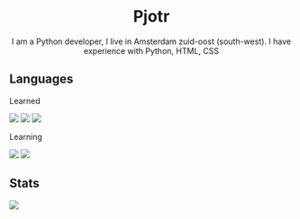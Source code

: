 <h1 align="center">Pjotr</h1>
<p align="center">I am a Python developer, I live in Amsterdam zuid-oost (south-west). I have experience with Python, HTML, CSS
<h2 align="left">Languages</h2>
<p>Learned</p>
<img src="http://img.shields.io/badge/-Python-green?labelColor=586069&color=151515&style=flat&logo=python">
<img src="http://img.shields.io/badge/-HTML-green?labelColor=586069&color=151515&style=flat&logo=HTML5">
<img src="http://img.shields.io/badge/-CSS-green?labelColor=586069&color=151515&style=flat&logo=CSS3">
<p>Learning</p>
<img src="http://img.shields.io/badge/-Dart-green?labelColor=586069&color=151515&style=flat&logo=dart">
<img src="http://img.shields.io/badge/-C%23-green?labelColor=586069&color=151515&style=flat&logo=.NET">
<h2>Stats</h2>
<img src="https://github-readme-stats.vercel.app/api?username=anuraghazra&show_icons=true&theme=dark&layout=compact">